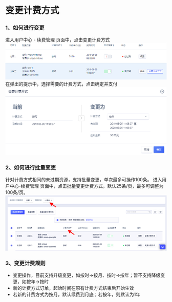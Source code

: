 

# 变更计费方式 

### 1、如何进行变更

进入用户中心 - 续费管理 页面中，点击变更计费方式 ![](/images/变更计费方式_20190605102750.png)
在弹出的提示中，选择需要的计费方式，点击确定并支付 ![](/images/变更计费方式_20190605102923.png)

### 2、如何进行批量变更

针对计费方式相同的未过期资源，支持批量变更，单次最多可操作100条。
进入用户中心-续费管理 页面中，点击批量变更计费方式，默认25条/页，最多可调整为100条/页。![](/images/批量变更计费方式.png)


### 3、变更计费规则

  - 变更操作，目前支持升级变更，如按时-\>按月、按时-\>按年；暂不支持降级变更，如按年-\>按时
  - 新的计费方式订单，起始时间在原有计费方式结束后开始生效
  - 若新的计费方式为按月，默认续费到月底；若按年，则默认为1年
